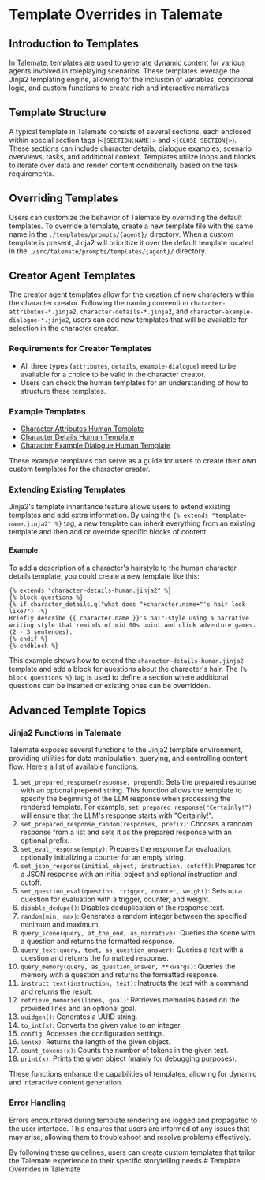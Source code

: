 # Template Overrides in Talemate

## Introduction to Templates

In Talemate, templates are used to generate dynamic content for various agents involved in roleplaying scenarios. These templates leverage the Jinja2 templating engine, allowing for the inclusion of variables, conditional logic, and custom functions to create rich and interactive narratives.

## Template Structure

A typical template in Talemate consists of several sections, each enclosed within special section tags (`<|SECTION:NAME|>` and `<|CLOSE_SECTION|>`). These sections can include character details, dialogue examples, scenario overviews, tasks, and additional context. Templates utilize loops and blocks to iterate over data and render content conditionally based on the task requirements.

## Overriding Templates

Users can customize the behavior of Talemate by overriding the default templates. To override a template, create a new template file with the same name in the `./templates/prompts/{agent}/` directory. When a custom template is present, Jinja2 will prioritize it over the default template located in the `./src/talemate/prompts/templates/{agent}/` directory.

## Creator Agent Templates

The creator agent templates allow for the creation of new characters within the character creator. Following the naming convention `character-attributes-*.jinja2`, `character-details-*.jinja2`, and `character-example-dialogue-*.jinja2`, users can add new templates that will be available for selection in the character creator.

### Requirements for Creator Templates

- All three types (`attributes`, `details`, `example-dialogue`) need to be available for a choice to be valid in the character creator.
- Users can check the human templates for an understanding of how to structure these templates.

### Example Templates

- [Character Attributes Human Template](src/talemate/prompts/templates/creator/character-attributes-human.jinja2)
- [Character Details Human Template](src/talemate/prompts/templates/creator/character-details-human.jinja2)
- [Character Example Dialogue Human Template](src/talemate/prompts/templates/creator/character-example-dialogue-human.jinja2)

These example templates can serve as a guide for users to create their own custom templates for the character creator.

### Extending Existing Templates

Jinja2's template inheritance feature allows users to extend existing templates and add extra information. By using the `{% extends "template-name.jinja2" %}` tag, a new template can inherit everything from an existing template and then add or override specific blocks of content.

#### Example

To add a description of a character's hairstyle to the human character details template, you could create a new template like this:

```jinja2
{% extends "character-details-human.jinja2" %}
{% block questions %}
{% if character_details.q("what does "+character.name+"'s hair look like?") -%}
Briefly describe {{ character.name }}'s hair-style using a narrative writing style that reminds of mid 90s point and click adventure games. (2 - 3 sentences).
{% endif %}
{% endblock %}
```

This example shows how to extend the `character-details-human.jinja2` template and add a block for questions about the character's hair. The `{% block questions %}` tag is used to define a section where additional questions can be inserted or existing ones can be overridden.

## Advanced Template Topics

### Jinja2 Functions in Talemate

Talemate exposes several functions to the Jinja2 template environment, providing utilities for data manipulation, querying, and controlling content flow. Here's a list of available functions:

1. `set_prepared_response(response, prepend)`: Sets the prepared response with an optional prepend string. This function allows the template to specify the beginning of the LLM response when processing the rendered template. For example, `set_prepared_response("Certainly!")` will ensure that the LLM's response starts with "Certainly!".
2. `set_prepared_response_random(responses, prefix)`: Chooses a random response from a list and sets it as the prepared response with an optional prefix.
3. `set_eval_response(empty)`: Prepares the response for evaluation, optionally initializing a counter for an empty string.
4. `set_json_response(initial_object, instruction, cutoff)`: Prepares for a JSON response with an initial object and optional instruction and cutoff.
5. `set_question_eval(question, trigger, counter, weight)`: Sets up a question for evaluation with a trigger, counter, and weight.
6. `disable_dedupe()`: Disables deduplication of the response text.
7. `random(min, max)`: Generates a random integer between the specified minimum and maximum.
8. `query_scene(query, at_the_end, as_narrative)`: Queries the scene with a question and returns the formatted response.
9. `query_text(query, text, as_question_answer)`: Queries a text with a question and returns the formatted response.
10. `query_memory(query, as_question_answer, **kwargs)`: Queries the memory with a question and returns the formatted response.
11. `instruct_text(instruction, text)`: Instructs the text with a command and returns the result.
12. `retrieve_memories(lines, goal)`: Retrieves memories based on the provided lines and an optional goal.
13. `uuidgen()`: Generates a UUID string.
14. `to_int(x)`: Converts the given value to an integer.
15. `config`: Accesses the configuration settings.
16. `len(x)`: Returns the length of the given object.
17. `count_tokens(x)`: Counts the number of tokens in the given text.
18. `print(x)`: Prints the given object (mainly for debugging purposes).

These functions enhance the capabilities of templates, allowing for dynamic and interactive content generation.

### Error Handling

Errors encountered during template rendering are logged and propagated to the user interface. This ensures that users are informed of any issues that may arise, allowing them to troubleshoot and resolve problems effectively.

By following these guidelines, users can create custom templates that tailor the Talemate experience to their specific storytelling needs.# Template Overrides in Talemate